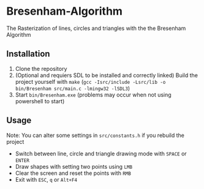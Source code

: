 # Bresenham-Algorithm
The Rasterization of lines, circles and triangles with the the Bresenham Algorithm

## Installation
1. Clone the repository
2. (Optional and requiers SDL to be installed and correctly linked) Build the project yourself with `make`
   (`gcc -Isrc/include -Lsrc/lib -o bin/Bresenham src/main.c -lmingw32 -lSDL3`)
3. Start `bin/Bresenham.exe` (problems may occur when not using powershell to start)

## Usage
Note: You can alter some settings in `src/constants.h` if you rebuild the project

- Switch between line, circle and triangle drawing mode with `SPACE` or `ENTER` 
- Draw shapes with setting two points using `LMB`
- Clear the screen and reset the points with `RMB`
- Exit with `ESC`, `q` or `Alt+F4`
